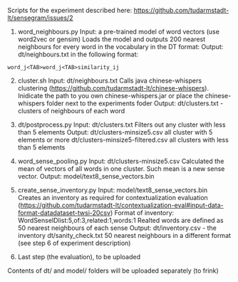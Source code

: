 Scripts for the experiment described here: https://github.com/tudarmstadt-lt/sensegram/issues/2

1. word_neighbours.py
Input: a pre-trained model of word vectors (use word2vec or gensim) 
Loads the model and outputs 200 nearest neighbours for every word in the vocabulary in the DT format:
Output: dt/neighbours.txt in the following format:
```
word_j<TAB>word_j<TAB>similarity_ij
```

2. cluster.sh 
Input: dt/neighbours.txt
Calls java chinese-whispers clustering (https://github.com/tudarmstadt-lt/chinese-whispers).
Inidicate the path to you own chinese-whispers.jar or place the chinese-whispers folder next to the experiments foder
Output: dt/clusters.txt - clusters of neighbours of each word

3. dt/postprocess.py
Input: dt/clusters.txt
Filters out any cluster with less than 5 elements
Output: dt/clusters-minsize5.csv all cluster with 5 elements or more
		dt/clusters-minsize5-filtered.csv all clusters with less than 5 elements
		
4. word_sense_pooling.py
Input: dt/clusters-minsize5.csv
Calculated the mean of vectors of all words in one cluster. Such mean is a new sense vector.
Output: model/text8_sense_vectors.bin

5. create_sense_inventory.py
Input: model/text8_sense_vectors.bin
Creates an inventory as required for contextualization evaluation (https://github.com/tudarmstadt-lt/contextualization-eval#input-data-format-datadataset-twsi-20csv)
Format of inventory: Word<Tab>SenseID<Tab>list:5,of:3,related:1,words:1
Realted words are defined as 50 nearest neighbours of each sense
Output: dt/inventory.csv - the inventory
		dt/sanity_check.txt 50 nearest neighbours in a different format (see step 6 of experiment description)
		
6. Last step (the evaluation), to be uploaded
		
Contents of dt/ and model/ folders will be uploaded separately (to frink)
